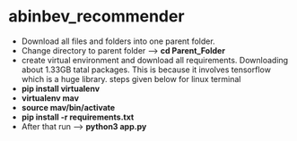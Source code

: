 # abinbev_recommender

* Download all files and folders into one parent folder.
* Change directory to parent folder --> **cd Parent_Folder**
* create virtual environment and download all requirements. Downloading about 1.33GB tatal packages. This is because it involves tensorflow which is a huge library. steps given below for linux terminal
* **pip install virtualenv**
* **virtualenv mav**
* **source mav/bin/activate**
* **pip install -r requirements.txt**
* After that run --> **python3 app.py**
